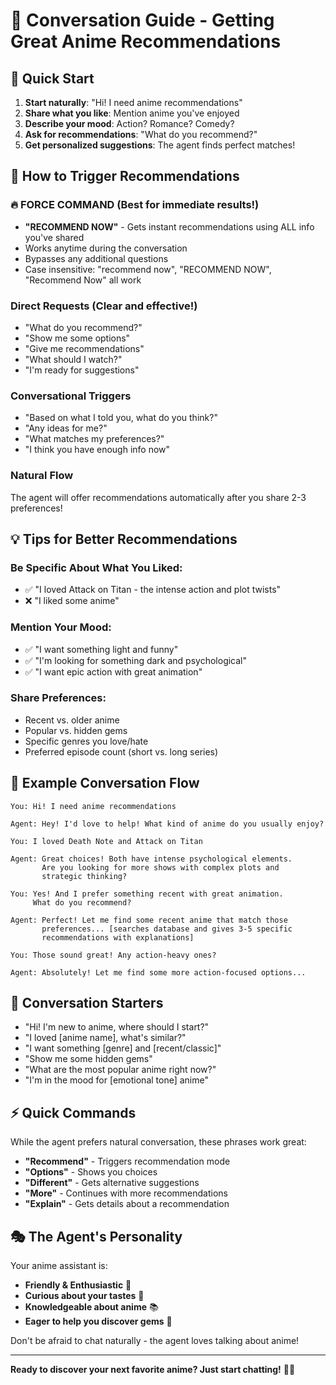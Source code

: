 # 💬 Conversation Guide - Getting Great Anime Recommendations

## 🚀 Quick Start

1. **Start naturally**: "Hi! I need anime recommendations"
2. **Share what you like**: Mention anime you've enjoyed
3. **Describe your mood**: Action? Romance? Comedy?
4. **Ask for recommendations**: "What do you recommend?"
5. **Get personalized suggestions**: The agent finds perfect matches!

## 🎯 How to Trigger Recommendations

### **🔥 FORCE COMMAND** (Best for immediate results!)
- **"RECOMMEND NOW"** - Gets instant recommendations using ALL info you've shared
- Works anytime during the conversation
- Bypasses any additional questions
- Case insensitive: "recommend now", "RECOMMEND NOW", "Recommend Now" all work

### **Direct Requests** (Clear and effective!)
- "What do you recommend?"
- "Show me some options"
- "Give me recommendations" 
- "What should I watch?"
- "I'm ready for suggestions"

### **Conversational Triggers**
- "Based on what I told you, what do you think?"
- "Any ideas for me?"
- "What matches my preferences?"
- "I think you have enough info now"

### **Natural Flow**
The agent will offer recommendations automatically after you share 2-3 preferences!

## 💡 Tips for Better Recommendations

### **Be Specific About What You Liked:**
- ✅ "I loved Attack on Titan - the intense action and plot twists"
- ❌ "I liked some anime"

### **Mention Your Mood:**
- ✅ "I want something light and funny"
- ✅ "I'm looking for something dark and psychological"
- ✅ "I want epic action with great animation"

### **Share Preferences:**
- Recent vs. older anime
- Popular vs. hidden gems  
- Specific genres you love/hate
- Preferred episode count (short vs. long series)

## 🔄 Example Conversation Flow

```
You: Hi! I need anime recommendations

Agent: Hey! I'd love to help! What kind of anime do you usually enjoy?

You: I loved Death Note and Attack on Titan

Agent: Great choices! Both have intense psychological elements. 
       Are you looking for more shows with complex plots and 
       strategic thinking?

You: Yes! And I prefer something recent with great animation.
     What do you recommend?

Agent: Perfect! Let me find some recent anime that match those 
       preferences... [searches database and gives 3-5 specific 
       recommendations with explanations]

You: Those sound great! Any action-heavy ones?

Agent: Absolutely! Let me find some more action-focused options...
```

## 🎌 Conversation Starters

- "Hi! I'm new to anime, where should I start?"
- "I loved [anime name], what's similar?"
- "I want something [genre] and [recent/classic]"
- "Show me some hidden gems"
- "What are the most popular anime right now?"
- "I'm in the mood for [emotional tone] anime"

## ⚡ Quick Commands

While the agent prefers natural conversation, these phrases work great:

- **"Recommend"** - Triggers recommendation mode
- **"Options"** - Shows you choices
- **"Different"** - Gets alternative suggestions  
- **"More"** - Continues with more recommendations
- **"Explain"** - Gets details about a recommendation

## 🎭 The Agent's Personality

Your anime assistant is:
- **Friendly & Enthusiastic** 🎉
- **Curious about your tastes** 🤔
- **Knowledgeable about anime** 📚
- **Eager to help you discover gems** 💎

Don't be afraid to chat naturally - the agent loves talking about anime!

---

**Ready to discover your next favorite anime? Just start chatting!** 🎌✨ 